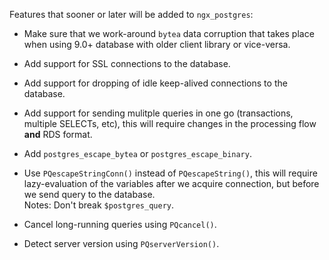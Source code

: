 Features that sooner or later will be added to `ngx_postgres`:

* Make sure that we work-around `bytea` data corruption that takes place
  when using 9.0+ database with older client library or vice-versa.

* Add support for SSL connections to the database.

* Add support for dropping of idle keep-alived connections to the
  database.

* Add support for sending mulitple queries in one go (transactions,
  multiple SELECTs, etc), this will require changes in the processing
  flow __and__ RDS format.

* Add `postgres_escape_bytea` or `postgres_escape_binary`.

* Use `PQescapeStringConn()` instead of `PQescapeString()`, this will
  require lazy-evaluation of the variables after we acquire connection,
  but before we send query to the database.  
  Notes: Don't break `$postgres_query`.

* Cancel long-running queries using `PQcancel()`.

* Detect server version using `PQserverVersion()`.
